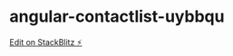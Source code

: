 # angular-contactlist-uybbqu

[Edit on StackBlitz ⚡️](https://stackblitz.com/edit/angular-contactlist-uybbqu)